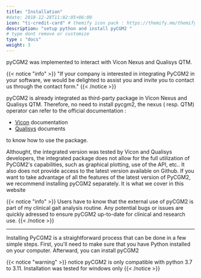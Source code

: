 ```yaml
---
title: "Installation"
#date: 2018-12-28T11:02:05+06:00
icon: "ti-credit-card" # themify icon pack : https://themify.me/themify-icons
description: "setup python and install pyCGM2 "
# type dont remove or customize
type : "docs"
weight: 3
---
```


pyCGM2 was implemented to interact with Vicon Nexus and Qualisys QTM.  

{{< notice "info" >}}
"If your company is interested in integrating PyCGM2 in your software, we would be delighted to assist you and invite you to contact us through the contact form."
{{< /notice >}}


pyCGM2 is already integrated as third-party package in Vicon Nexus and Qualisys QTM. 
Therefore, no need to install pycgm2, the nexus ( resp. QTM) operator can refer to the official documentation :    

* [Vicon](https://docs.vicon.com/display/Nexus214/Modeling+with+CGM2) documentation 
* [Qualisys](https://docs.qualisys.com/clinical-gait/en/index.html)  documents

to know how to use the package.

Althought, the integrated version was tested by Vicon and Qualisys developers, the integrated package  does not allow for the full utilization of PyCGM2's capabilities, such as graphical plotting,  use of the API, etc.. It also does not provide access to the latest version available on Github. If you want to take advantage of all the features of the latest version of PyCGM2, we recommend installing pyCGM2 separately. It is what we cover in this website  
 
{{< notice "info" >}}
Users have to know that the external use of pyCGM2 is part of my clinical gait analysis routine. Any potential bugs or issues are quickly adressed to ensure pyCGM2 up-to-date for clinical and research use.
{{< /notice >}}

<hr>


Installing PyCGM2 is a straightforward process that can be done in a few simple steps. 
First, you'll need to make sure that you have Python installed on your computer. Afterward, you can install pyCGM2 


{{< notice "warning" >}}
notice pyCGM2 is only compatible with python 3.7 to 3.11. Installation was tested for windows only
{{< /notice >}}


 




